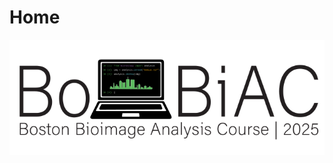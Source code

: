 # <i class="fas fa-home"></i> Home

<img src="./_static/logo/bobiac_logos_svgexport-03.svg" alt="BoBiAC Logo" class="landing-logo"/>


```{tableofcontents}
```